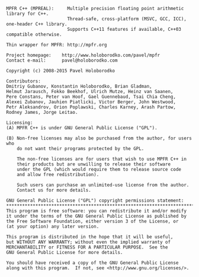     MPFR C++ (MPREAL):     Multiple precision floating point arithmetic library for C++.
                           Thread-safe, cross-platform (MSVC, GCC, ICC), one-header C++ library.
                           Supports C++11 features if available, C++03 compatible otherwise.
                           
    Thin wrapper for MPFR: http://mpfr.org
	
    Project homepage:    http://www.holoborodko.com/pavel/mpfr
    Contact e-mail:      pavel@holoborodko.com
    
    Copyright (c) 2008-2015 Pavel Holoborodko

    Contributors:
    Dmitriy Gubanov, Konstantin Holoborodko, Brian Gladman, 
    Helmut Jarausch, Fokko Beekhof, Ulrich Mutze, Heinz van Saanen, 
    Pere Constans, Peter van Hoof, Gael Guennebaud, Tsai Chia Cheng, 
    Alexei Zubanov, Jauhien Piatlicki, Victor Berger, John Westwood,
    Petr Aleksandrov, Orion Poplawski, Charles Karney, Arash Partow,
    Rodney James, Jorge Leitao.

    Licensing:
    (A) MPFR C++ is under GNU General Public License ("GPL").
    
    (B) Non-free licenses may also be purchased from the author, for users who 
        do not want their programs protected by the GPL.

        The non-free licenses are for users that wish to use MPFR C++ in 
        their products but are unwilling to release their software 
        under the GPL (which would require them to release source code 
        and allow free redistribution).

        Such users can purchase an unlimited-use license from the author.
        Contact us for more details.
        
    GNU General Public License ("GPL") copyright permissions statement:
    **************************************************************************
    This program is free software: you can redistribute it and/or modify
    it under the terms of the GNU General Public License as published by
    the Free Software Foundation, either version 3 of the License, or
    (at your option) any later version.

    This program is distributed in the hope that it will be useful,
    but WITHOUT ANY WARRANTY; without even the implied warranty of
    MERCHANTABILITY or FITNESS FOR A PARTICULAR PURPOSE.  See the
    GNU General Public License for more details.

    You should have received a copy of the GNU General Public License
    along with this program.  If not, see <http://www.gnu.org/licenses/>.
